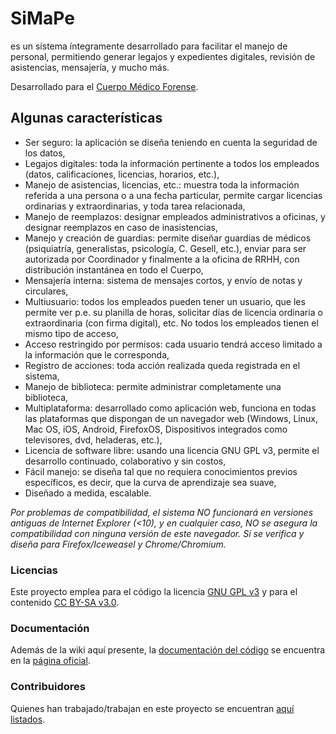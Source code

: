 # SiMaPe
es un sistema íntegramente desarrollado para facilitar el manejo de personal, permitiendo generar legajos y expedientes digitales, revisión de asistencias, mensajería, y mucho más.

Desarrollado para el [Cuerpo Médico Forense](http://www.csjn.gov.ar/cmfcs/index.htm).

## Algunas características ##
  * Ser seguro: la aplicación se diseña teniendo en cuenta la seguridad de los datos,
  * Legajos digitales: toda la información pertinente a todos los empleados (datos, calificaciones, licencias, horarios, etc.),
  * Manejo de asistencias, licencias, etc.: muestra toda la información referida a una persona o a una fecha particular, permite cargar licencias ordinarias y extraordinarias, y toda tarea relacionada,
  * Manejo de reemplazos: designar empleados administrativos a oficinas, y designar reemplazos en caso de inasistencias,
  * Manejo y creación de guardias: permite diseñar guardias de médicos (psiquiatría, generalistas, psicología, C. Gesell, etc.), enviar para ser autorizada por Coordinador y finalmente a la oficina de RRHH, con distribución instantánea en todo el Cuerpo,
  * Mensajería interna: sistema de mensajes cortos, y envío de notas y circulares,
  * Multiusuario: todos los empleados pueden tener un usuario, que les permite ver p.e. su planilla de horas, solicitar días de licencia ordinaria o extraordinaria (con firma digital), etc.  No todos los empleados tienen el mismo tipo de acceso,
  * Acceso restringido por permisos: cada usuario tendrá acceso limitado a la información que le corresponda,
  * Registro de acciones: toda acción realizada queda registrada en el sistema,
  * Manejo de biblioteca: permite administrar completamente una biblioteca,
  * Multiplataforma: desarrollado como aplicación web, funciona en todas las plataformas que dispongan de un navegador web (Windows, Linux, Mac OS, iOS, Android, FirefoxOS, Dispositivos integrados como televisores, dvd, heladeras, etc.),
  * Licencia de software libre: usando una licencia GNU GPL v3, permite el desarrollo continuado, colaborativo y sin costos,
  * Fácil manejo: se diseña tal que no requiera conocimientos previos específicos, es decir, que la curva de aprendizaje sea suave,
  * Diseñado a medida, escalable.

_Por problemas de compatibilidad, el sistema NO funcionará en versiones antiguas de Internet Explorer (<10), y en cualquier caso, NO se asegura la compatibilidad con ninguna versión de este navegador. Sí se verifica y diseña para Firefox/Iceweasel y Chrome/Chromium._


### Licencias ###
Este proyecto emplea para el código la licencia [GNU GPL v3](http://www.spanish-translator-services.com/espanol/t/gnu/gpl-ar.html) y para el contenido [CC BY-SA v3.0](https://creativecommons.org/licenses/by-sa/3.0/).

### Documentación ###
Además de la wiki aquí presente, la [documentación del código](http://man.simape.cf) se encuentra en la [página oficial](http://www.simape.cf).

### Contribuidores ###
Quienes han trabajado/trabajan en este proyecto se encuentran [aquí listados](https://code.google.com/p/simape/wiki/Contribuidores).

